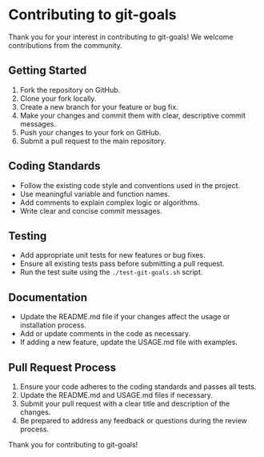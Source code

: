 # Contributing to git-goals

Thank you for your interest in contributing to git-goals! We welcome contributions from the community.

## Getting Started

1. Fork the repository on GitHub.
2. Clone your fork locally.
3. Create a new branch for your feature or bug fix.
4. Make your changes and commit them with clear, descriptive commit messages.
5. Push your changes to your fork on GitHub.
6. Submit a pull request to the main repository.

## Coding Standards

- Follow the existing code style and conventions used in the project.
- Use meaningful variable and function names.
- Add comments to explain complex logic or algorithms.
- Write clear and concise commit messages.

## Testing

- Add appropriate unit tests for new features or bug fixes.
- Ensure all existing tests pass before submitting a pull request.
- Run the test suite using the `./test-git-goals.sh` script.

## Documentation

- Update the README.md file if your changes affect the usage or installation process.
- Add or update comments in the code as necessary.
- If adding a new feature, update the USAGE.md file with examples.

## Pull Request Process

1. Ensure your code adheres to the coding standards and passes all tests.
2. Update the README.md and USAGE.md files if necessary.
3. Submit your pull request with a clear title and description of the changes.
4. Be prepared to address any feedback or questions during the review process.

Thank you for contributing to git-goals!
